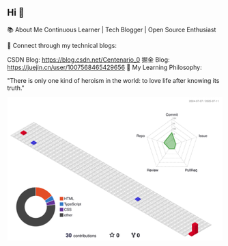 ## Hi  👋
📚 About Me
Continuous Learner | Tech Blogger | Open Source Enthusiast

🔗 Connect through my technical blogs:

CSDN Blog: https://blog.csdn.net/Centenario_0
掘金 Blog: https://juejin.cn/user/1007568465429656
🌟 My Learning Philosophy:

"There is only one kind of heroism in the world: to love life after knowing its truth."

![](./profile-3d-contrib/profile-gitblock.svg)
